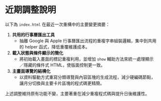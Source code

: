 # 近期調整說明

以下為 `index.html` 在最近一次重構中的主要變更摘要：

1. **共用的行事曆匯出工具**
   - 抽離 Google 與 Apple 行事曆匯出流程的重複字串組裝邏輯，集中到共用的 helper 函式，降低重覆維護成本。
2. **載入狀態與條件顯示的簡化**
   - 將初始載入畫面的標記重複利用，並增加 `show` 輔助方法來統一處理顯示／隱藏的條件式 HTML，使版面控制更一致。
3. **主畫面導覽的結構化**
   - 以資料驅動方式重寫分類導覽與內容區塊的生成流程，減少硬編碼節點，讓月分切換與主要卡片區塊的程式碼更精簡。

上述調整維持原有功能不變，主要著重在減少重複程式碼與提升日後維護性。
